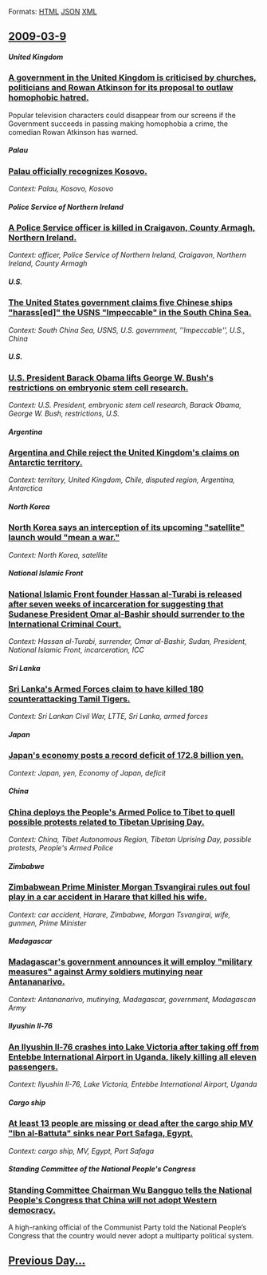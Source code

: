 
Formats: [HTML](2009/03/9/index.html)  [JSON](2009/03/9/index.json)  [XML](2009/03/9/index.xml)  

## [2009-03-9](/news/2009/03/9/index.md)

##### United Kingdom
### [ A government in the United Kingdom is criticised by churches, politicians and Rowan Atkinson for its proposal to outlaw homophobic hatred. ](/news/2009/03/9/a-government-in-the-united-kingdom-is-criticised-by-churches-politicians-and-rowan-atkinson-for-its-proposal-to-outlaw-homophobic-hatred.md)
Popular television characters could disappear from our screens if the Government succeeds in passing making homophobia a crime, the comedian Rowan Atkinson has warned.

##### Palau
### [ Palau officially recognizes Kosovo. ](/news/2009/03/9/palau-officially-recognizes-kosovo.md)
_Context: Palau, Kosovo, Kosovo_

##### Police Service of Northern Ireland
### [ A Police Service officer is killed in Craigavon, County Armagh, Northern Ireland. ](/news/2009/03/9/a-police-service-officer-is-killed-in-craigavon-county-armagh-northern-ireland.md)
_Context: officer, Police Service of Northern Ireland, Craigavon, Northern Ireland, County Armagh_

##### U.S.
### [ The United States government claims five Chinese ships "harass[ed]" the USNS "Impeccable" in the South China Sea. ](/news/2009/03/9/the-united-states-government-claims-five-chinese-ships-harass-ed-the-usns-impeccable-in-the-south-china-sea.md)
_Context: South China Sea, USNS, U.S. government, ''Impeccable'', U.S., China_

##### U.S.
### [ U.S. President Barack Obama lifts George W. Bush's restrictions on embryonic stem cell research. ](/news/2009/03/9/u-s-president-barack-obama-lifts-george-w-bush-s-restrictions-on-embryonic-stem-cell-research.md)
_Context: U.S. President, embryonic stem cell research, Barack Obama, George W. Bush, restrictions, U.S._

##### Argentina
### [ Argentina and Chile reject the United Kingdom's claims on Antarctic territory. ](/news/2009/03/9/argentina-and-chile-reject-the-united-kingdom-s-claims-on-antarctic-territory.md)
_Context: territory, United Kingdom, Chile, disputed region, Argentina, Antarctica_

##### North Korea
### [ North Korea says an interception of its upcoming "satellite" launch would "mean a war." ](/news/2009/03/9/north-korea-says-an-interception-of-its-upcoming-satellite-launch-would-mean-a-war.md)
_Context: North Korea, satellite_

##### National Islamic Front
### [ National Islamic Front founder Hassan al-Turabi is released after seven weeks of incarceration for suggesting that Sudanese President Omar al-Bashir should surrender to the International Criminal Court. ](/news/2009/03/9/national-islamic-front-founder-hassan-al-turabi-is-released-after-seven-weeks-of-incarceration-for-suggesting-that-sudanese-president-omar.md)
_Context: Hassan al-Turabi, surrender, Omar al-Bashir, Sudan, President, National Islamic Front, incarceration, ICC_

##### Sri Lanka
### [ Sri Lanka's Armed Forces claim to have killed 180 counterattacking Tamil Tigers. ](/news/2009/03/9/sri-lanka-s-armed-forces-claim-to-have-killed-180-counterattacking-tamil-tigers.md)
_Context: Sri Lankan Civil War, LTTE, Sri Lanka, armed forces_

##### Japan
### [ Japan's economy posts a record deficit of 172.8 billion yen. ](/news/2009/03/9/japan-s-economy-posts-a-record-deficit-of-172-8-billion-yen.md)
_Context: Japan, yen, Economy of Japan, deficit_

##### China
### [ China deploys the People's Armed Police to Tibet to quell possible protests related to Tibetan Uprising Day. ](/news/2009/03/9/china-deploys-the-people-s-armed-police-to-tibet-to-quell-possible-protests-related-to-tibetan-uprising-day.md)
_Context: China, Tibet Autonomous Region, Tibetan Uprising Day, possible protests, People's Armed Police_

##### Zimbabwe
### [ Zimbabwean Prime Minister Morgan Tsvangirai rules out foul play in a car accident in Harare that killed his wife. ](/news/2009/03/9/zimbabwean-prime-minister-morgan-tsvangirai-rules-out-foul-play-in-a-car-accident-in-harare-that-killed-his-wife.md)
_Context: car accident, Harare, Zimbabwe, Morgan Tsvangirai, wife, gunmen, Prime Minister_

##### Madagascar
### [ Madagascar's government announces it will employ "military measures" against Army soldiers mutinying near Antananarivo. ](/news/2009/03/9/madagascar-s-government-announces-it-will-employ-military-measures-against-army-soldiers-mutinying-near-antananarivo.md)
_Context: Antananarivo, mutinying, Madagascar, government, Madagascan Army_

##### Ilyushin Il-76
### [ An Ilyushin Il-76 crashes into Lake Victoria after taking off from Entebbe International Airport in Uganda, likely killing all eleven passengers. ](/news/2009/03/9/an-ilyushin-il-76-crashes-into-lake-victoria-after-taking-off-from-entebbe-international-airport-in-uganda-likely-killing-all-eleven-passe.md)
_Context: Ilyushin Il-76, Lake Victoria, Entebbe International Airport, Uganda_

##### Cargo ship
### [ At least 13 people are missing or dead after the cargo ship MV "Ibn al-Battuta" sinks near Port Safaga, Egypt. ](/news/2009/03/9/at-least-13-people-are-missing-or-dead-after-the-cargo-ship-mv-ibn-al-battuta-sinks-near-port-safaga-egypt.md)
_Context: cargo ship, MV, Egypt, Port Safaga_

##### Standing Committee of the National People's Congress
### [ Standing Committee Chairman Wu Bangguo tells the National People's Congress that China will not adopt Western democracy. ](/news/2009/03/9/standing-committee-chairman-wu-bangguo-tells-the-national-people-s-congress-that-china-will-not-adopt-western-democracy.md)
A high-ranking official of the Communist Party told the National People’s Congress that the country would never adopt a multiparty political system.

## [Previous Day...](/news/2009/03/8/index.md)

